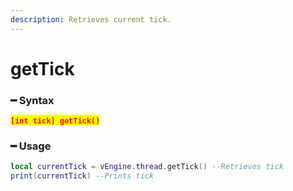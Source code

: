 ```yaml
---
description: Retrieves current tick.
---
```


# getTick

### ━ Syntax

<mark style="color:red;">**`[int tick] getTick()`**</mark>

### ━ Usage

```lua
local currentTick = vEngine.thread.getTick() --Retrieves tick
print(currentTick) --Prints tick
```

